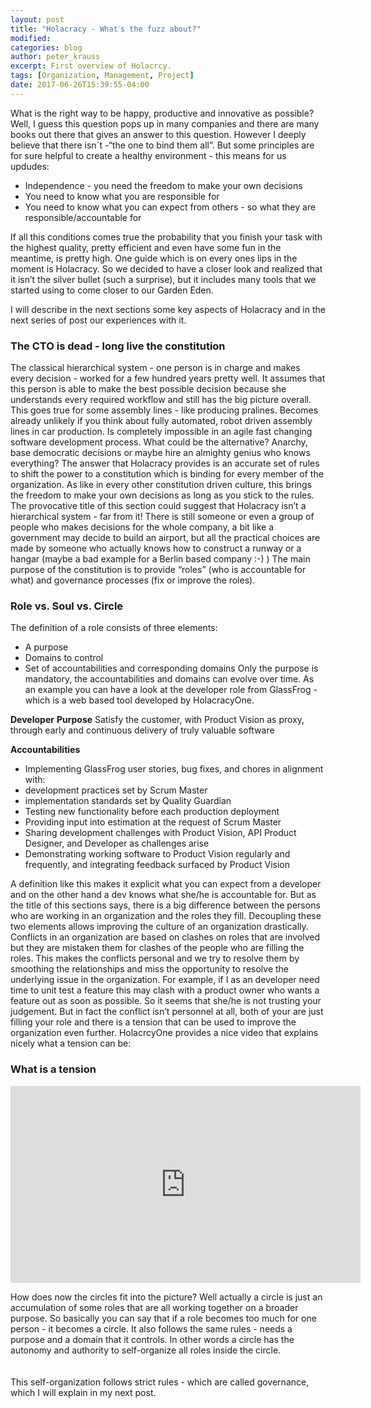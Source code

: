 ```yaml
---
layout: post
title: "Holacracy - Whatˋs the fuzz about?"
modified:
categories: blog
author: peter_krauss
excerpt: First overview of Holacrcy.
tags: [Organization, Management, Project]
date: 2017-06-26T15:39:55-04:00
---
```


What is the right way to be happy, productive and innovative as possible? Well, I guess this question 
pops up in many companies and there are many books out there that gives an answer to this question. 
However I deeply believe that there isnˋt  -“the one to bind them all”. But some principles are for sure 
helpful to create a healthy environment - this means for us updudes:

* Independence - you need the freedom to make your own decisions
* You need to know what you are responsible for
* You need to know what you can expect from others - so what they are responsible/accountable for

If all this conditions comes true the probability that you finish your task with the highest quality, 
pretty efficient and even have some fun in the meantime, is pretty high.
One guide which is on every ones lips in the moment is Holacracy. So we decided to have a closer look 
and realized that it isn’t the silver bullet (such a surprise), but it includes many tools that we 
started using to come closer to our Garden Eden.

I will describe in the next sections some key aspects of Holacracy and in the next series of post our 
experiences with it.

### The CTO is dead - long live the constitution

The classical hierarchical system - one person is in charge and makes every decision - worked for a few 
hundred years pretty well. It assumes that this person is able to make the best possible decision 
because she understands every required workflow and still has the big picture overall. This goes true 
for some assembly lines - like producing pralines. Becomes already unlikely if you think about fully 
automated, robot driven assembly lines in car production. Is completely impossible in an agile fast 
changing software development process. 
What could be the alternative? Anarchy, base democratic decisions or maybe hire an almighty genius who 
knows everything?
The answer that Holacracy provides is an accurate set of rules to shift the power to a constitution 
which is binding for every member of the organization. As like in every other constitution driven 
culture, this brings the freedom to make your own decisions as long as you stick to the rules. 
The provocative title of this section could suggest that Holacracy isn’t a hierarchical system - far 
from it! There is still someone or even a group of people who makes decisions for the whole company, a 
bit like a government may decide to build an airport, but all the practical choices are made by someone 
who actually knows how to construct a runway or a hangar (maybe a bad example for a Berlin based company :-) )
The main purpose of the constitution is to provide “roles” (who is accountable for what) and governance processes 
(fix or improve the roles).


### Role vs. Soul vs. Circle
The definition of a role consists of three elements:

 * A purpose 
 * Domains to control
 * Set of accountabilities and corresponding domains
 Only the purpose is mandatory, the accountabilities and domains can evolve over time. As an example you can have a look at the developer role from GlassFrog - 
 which is a web based tool developed by HolacracyOne. 
 
**Developer**
**Purpose**
Satisfy the customer, with Product Vision as proxy, through early and continuous delivery of truly valuable software

**Accountabilities**

 * Implementing GlassFrog user stories, bug fixes, and chores in alignment with: 
 * development practices set by Scrum Master 
 * implementation standards set by Quality Guardian
 * Testing new functionality before each production deployment
 * Providing input into estimation at the request of Scrum Master
 * Sharing development challenges with Product Vision, API Product Designer, and Developer as challenges arise
 * Demonstrating working software to Product Vision regularly and frequently, and integrating feedback surfaced by Product Vision
 
A definition like this makes it explicit what you can expect from a developer and on the other hand a dev 
knows what she/he is accountable for. 
But as the title of this sections says, there is a big difference between the persons who are working in 
an organization and the roles they fill. Decoupling these two elements allows improving the culture of 
an organization drastically. Conflicts in an organization are based on clashes on roles that are 
involved but they are mistaken them for clashes of the people who are filling the roles. This makes the 
conflicts personal and we try to resolve them by smoothing the relationships and miss the opportunity 
to resolve the underlying issue in the organization. For example, if I as an developer need time to 
unit test a feature this may clash with a product owner who wants a feature out as soon as possible. So 
it seems that she/he is not trusting your judgement. But in fact the conflict isn’t personnel at all, 
both of your are just filling your role and there is a tension that can be used to improve the organization 
even further. HolacrcyOne provides a nice video that explains nicely what a tension can be:

### What is a tension
<div class="yt-video"><iframe width="560" height="315" src="https://www.youtube.com/embed/MUHfVoQUj54" frameborder="0" allowfullscreen></iframe></div>

How does now the circles fit into the picture? Well actually a circle is just an accumulation of some 
roles that are all working together on a broader purpose. So basically you can say that if a role 
becomes too much for one person - it becomes a circle. It also follows the same rules - needs a purpose 
and a domain that it controls. In other words a circle has the autonomy and authority to self-organize 
all roles inside the circle. <br><br>   
This self-organization follows strict rules - which are called governance, which I will explain in my 
next post.
